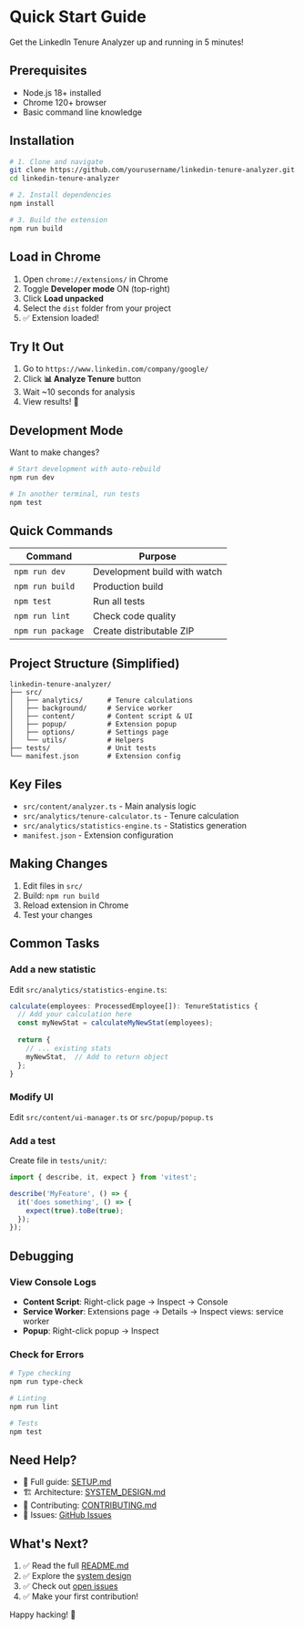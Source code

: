# Quick Start Guide

Get the LinkedIn Tenure Analyzer up and running in 5 minutes!

## Prerequisites

- Node.js 18+ installed
- Chrome 120+ browser
- Basic command line knowledge

## Installation

```bash
# 1. Clone and navigate
git clone https://github.com/yourusername/linkedin-tenure-analyzer.git
cd linkedin-tenure-analyzer

# 2. Install dependencies
npm install

# 3. Build the extension
npm run build
```

## Load in Chrome

1. Open `chrome://extensions/` in Chrome
2. Toggle **Developer mode** ON (top-right)
3. Click **Load unpacked**
4. Select the `dist` folder from your project
5. ✅ Extension loaded!

## Try It Out

1. Go to `https://www.linkedin.com/company/google/`
2. Click **📊 Analyze Tenure** button
3. Wait ~10 seconds for analysis
4. View results! 🎉

## Development Mode

Want to make changes?

```bash
# Start development with auto-rebuild
npm run dev

# In another terminal, run tests
npm test
```

## Quick Commands

| Command | Purpose |
|---------|---------|
| `npm run dev` | Development build with watch |
| `npm run build` | Production build |
| `npm test` | Run all tests |
| `npm run lint` | Check code quality |
| `npm run package` | Create distributable ZIP |

## Project Structure (Simplified)

```
linkedin-tenure-analyzer/
├── src/
│   ├── analytics/      # Tenure calculations
│   ├── background/     # Service worker
│   ├── content/        # Content script & UI
│   ├── popup/          # Extension popup
│   ├── options/        # Settings page
│   └── utils/          # Helpers
├── tests/              # Unit tests
└── manifest.json       # Extension config
```

## Key Files

- `src/content/analyzer.ts` - Main analysis logic
- `src/analytics/tenure-calculator.ts` - Tenure calculation
- `src/analytics/statistics-engine.ts` - Statistics generation
- `manifest.json` - Extension configuration

## Making Changes

1. Edit files in `src/`
2. Build: `npm run build`
3. Reload extension in Chrome
4. Test your changes

## Common Tasks

### Add a new statistic

Edit `src/analytics/statistics-engine.ts`:

```typescript
calculate(employees: ProcessedEmployee[]): TenureStatistics {
  // Add your calculation here
  const myNewStat = calculateMyNewStat(employees);
  
  return {
    // ... existing stats
    myNewStat,  // Add to return object
  };
}
```

### Modify UI

Edit `src/content/ui-manager.ts` or `src/popup/popup.ts`

### Add a test

Create file in `tests/unit/`:

```typescript
import { describe, it, expect } from 'vitest';

describe('MyFeature', () => {
  it('does something', () => {
    expect(true).toBe(true);
  });
});
```

## Debugging

### View Console Logs

- **Content Script**: Right-click page → Inspect → Console
- **Service Worker**: Extensions page → Details → Inspect views: service worker
- **Popup**: Right-click popup → Inspect

### Check for Errors

```bash
# Type checking
npm run type-check

# Linting
npm run lint

# Tests
npm test
```

## Need Help?

- 📖 Full guide: [SETUP.md](SETUP.md)
- 🏗️ Architecture: [SYSTEM_DESIGN.md](SYSTEM_DESIGN.md)
- 🤝 Contributing: [CONTRIBUTING.md](CONTRIBUTING.md)
- 🐛 Issues: [GitHub Issues](https://github.com/yourusername/linkedin-tenure-analyzer/issues)

## What's Next?

1. ✅ Read the full [README.md](README.md)
2. ✅ Explore the [system design](SYSTEM_DESIGN.md)
3. ✅ Check out [open issues](https://github.com/yourusername/linkedin-tenure-analyzer/issues)
4. ✅ Make your first contribution!

Happy hacking! 🚀


